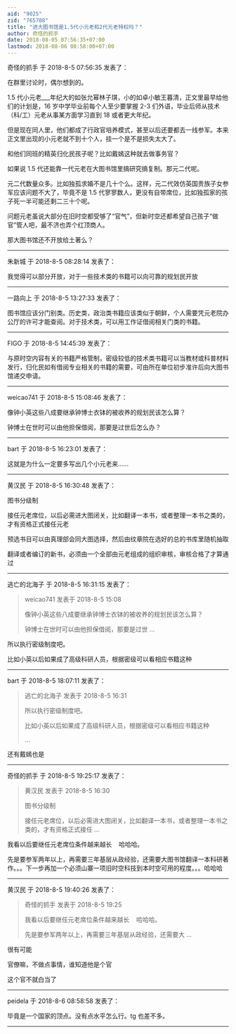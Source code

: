 ```yaml
---
aid: "9025"
zid: "765708"
title: "进大图书馆是1.5代小元老和2代元老特权吗？"
author: 奇怪的抓手
date: 2018-08-05 07:56:35+07:00
lastmod: 2018-08-06 08:58:00+07:00
---
```


奇怪的抓手 于 2018-8-5 07:56:35 发表了：

在群里讨论时，偶尔想到的。

1.5 代小元老\_\_\_年纪大的如张允幂林子琪，小的如卓小敏王暮清，正文里最早给他们的计划是，16 岁中学毕业前每个人至少要掌握 2-3 们外语，毕业后师从技术（科/工）元老从事某方面学习直到 18 或者更大年纪。

但是现在同人里，他们都成了行政官培养模式，甚至以后还要都去一线参军。本来正文里出现的小元老就不到十个人，挂一个是不是损失太大了。

和他们同班的精英归化民孩子呢？比如戴嫣这种就去做事务官？

如果说 1.5 代还能靠一代元老在大图书馆里搞研究搞复制。那元二代呢。

元二代数量众多。比如独孤求婚不是几十个么。这样，元二代效仿英国贵族子女参军应该问题不大了，毕竟不是 1.5 代寥寥数人，更没有自带席位，比如独孤家的孩子死一半可能还剩二三十个呢。

问题元老虽说大部分在旧时空都受够了“官气”，但新时空还都希望自己孩子“做官”管人吧，最不济也弄个红顶商人。

那大图书馆还不开放给土著么？

---

朱新城 于 2018-8-5 08:28:14 发表了：

我觉得可以部分开放，对于一些技术类的书籍可以向可靠的规划民开放

---

一路向上 于 2018-8-5 13:27:33 发表了：

图书馆应该分门别类。历史类，政治类书籍应该类似于朝鲜，个人需要凭元老院办公厅的许可才能查阅。对于技术类，可以用工作证借阅相关门类的书籍。

---

FIGO 于 2018-8-5 14:45:39 发表了：

与原时空内容有关的书籍严格管制，密级较低的技术类书籍可以当教材或科普材料发行，归化民如有借阅专业相关的书籍的需要，可由所在单位初步准许后向大图书馆递交申请。

---

weicao741 于 2018-8-5 15:08:46 发表了：

像钟小英这些八成要继承钟博士衣钵的被收养的规划民该怎么算？

钟博士在世时可以由他担保借阅，那要是过世后怎么办？

---

bart 于 2018-8-5 16:23:01 发表了：

这就是为什么一定要多写出几个小元老来……

---

黄汉民 于 2018-8-5 16:30:48 发表了：

图书分级制

接任元老席位，以后必需进大图闭关，比如翻译一本书，或者整理一本书之类的，才有资格正式接任元老

预选书目可以由真理部会同大图选择，然后由纹章院在选好的总的书库里随机抽取

翻译或者编订的新书，必须由一个全部由元老组成的组织审核，审核合格了才算通过

---

逃亡的北海子 于 2018-8-5 16:31:15 发表了：

> weicao741 发表于 2018-8-5 15:08
>
> 像钟小英这些八成要继承钟博士衣钵的被收养的规划民该怎么算？
>
> 钟博士在世时可以由他担保借阅，那要是过世 ...

所以执行密级制度吧。

比如小英以后如果成了高级科研人员，根据密级可以看相应书籍这种

---

bart 于 2018-8-5 18:07:11 发表了：

> 逃亡的北海子 发表于 2018-8-5 16:31
>
> 所以执行密级制度吧。
>
> 比如小英以后如果成了高级科研人员，根据密级可以看相应书籍这种
>
> ...

还有戴嫣也是

---

奇怪的抓手 于 2018-8-5 19:25:17 发表了：

> 黄汉民 发表于 2018-8-5 16:30
>
> 图书分级制
>
> 接任元老席位，以后必需进大图闭关，比如翻译一本书，或者整理一本书之类的，才有资格正式接任 ...

我看以后要继任元老席位条件越来越长    哈哈哈。

先是要参军两年以上，再需要三年基层从政经验，还需要大图书馆翻译一本科研著作。。。下一步再加一个必须山寨一项旧时空科技到本时空可用的程度。。。哈哈哈

---

黄汉民 于 2018-8-5 19:40:26 发表了：

> 奇怪的抓手 发表于 2018-8-5 19:25
>
> 我看以后要继任元老席位条件越来越长    哈哈哈。
>
> 先是要参军两年以上，再需要三年基层从政经验，还需要大 ...

很有可能

官僚嘛，不做点事情，谁知道他是个官

这个官不就白当了

---

peidela 于 2018-8-6 08:58:58 发表了：

毕竟是一个国家的顶点。没有点水平怎么行。tg 也差不多。

---
